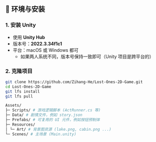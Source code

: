 ## 🧰 环境与安装
### 1. 安装 Unity
- 使用 **Unity Hub**
- 版本号：**2022.3.34f1c1**
- 平台：macOS 或 Windows 都可  
  - 如果两人系统不同，版本号保持一致即可（Unity 项目是跨平台的）

### 2. 克隆项目
```bash
git clone https://github.com/Zihang-He/Lost-Ones-2D-Game.git
cd Lost-Ones-2D-Game
git lfs install
git lfs pull

Assets/
├─ Scripts/ # 游戏逻辑脚本 (ActRunner.cs 等)
├─ Data/ # 剧情文件，例如 story.json
├─ Prefabs/ # 可复用的 UI 元件，例如按钮预制体
├─ Resources/
│ └─ Art/ # 背景图资源 (lake.png, cabin.png ...)
└─ Scenes/ # 主场景 (Main.unity)